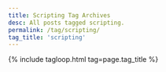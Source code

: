 ```yaml
---
title: Scripting Tag Archives
desc: All posts tagged scripting.
permalink: /tag/scripting/
tag_title: 'scripting'
---
```

{% include tagloop.html tag=page.tag_title %}